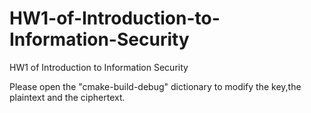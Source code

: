 # HW1-of-Introduction-to-Information-Security
HW1 of Introduction to Information Security

Please open the "cmake-build-debug" dictionary to modify the key,the plaintext and the ciphertext.